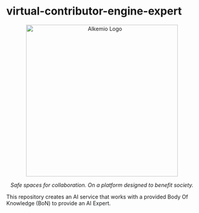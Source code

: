 # virtual-contributor-engine-expert
<p align="center">
  <a href="https://alkemio.org" target="blank"><img src="https://alkemio.foundation/uploads/logos/alkemio-logo.svg" width="400" alt="Alkemio Logo" /></a>
</p>
<p align="center"><i>Safe spaces for collaboration. On a platform designed to benefit society.</i></p>

This repository creates an AI service that works with a provided Body Of Knowledge (BoN) to provide an AI Expert.
